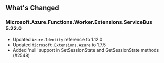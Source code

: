 ## What's Changed

<!-- Please add your release notes in the following format:
- My change description (#PR/#issue)
-->

### Microsoft.Azure.Functions.Worker.Extensions.ServiceBus 5.22.0

- Updated `Azure.Identity` reference to 1.12.0
- Updated `Microsoft.Extensions.Azure` to 1.7.5
- Added 'null' support in SetSessionState and GetSessionState methods (#2548)